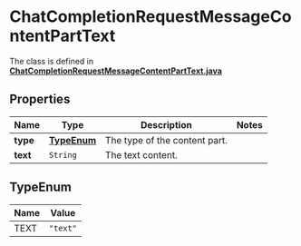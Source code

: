 

# ChatCompletionRequestMessageContentPartText

The class is defined in **[ChatCompletionRequestMessageContentPartText.java](../../src/main/java/org/openapitools/model/ChatCompletionRequestMessageContentPartText.java)**

## Properties

Name | Type | Description | Notes
------------ | ------------- | ------------- | -------------
**type** | [**TypeEnum**](#TypeEnum) | The type of the content part. | 
**text** | `String` | The text content. | 

## TypeEnum

Name | Value
---- | -----
TEXT | `"text"`



